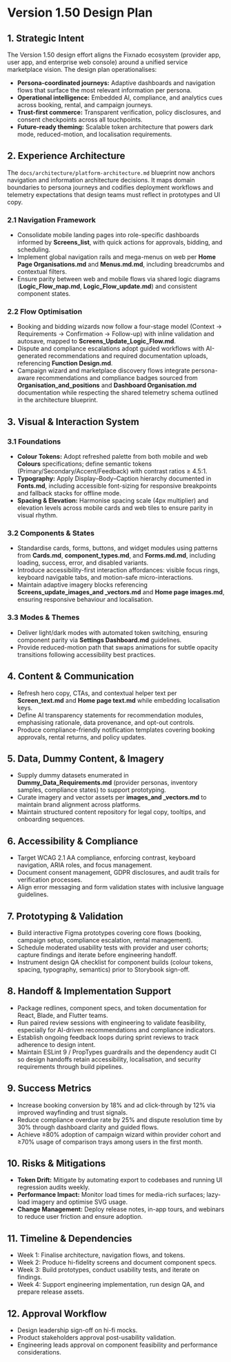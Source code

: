 # Version 1.50 Design Plan

## 1. Strategic Intent
The Version 1.50 design effort aligns the Fixnado ecosystem (provider app, user app, and enterprise web console) around a unified service marketplace vision. The design plan operationalises:
- **Persona-coordinated journeys:** Adaptive dashboards and navigation flows that surface the most relevant information per persona.
- **Operational intelligence:** Embedded AI, compliance, and analytics cues across booking, rental, and campaign journeys.
- **Trust-first commerce:** Transparent verification, policy disclosures, and consent checkpoints across all touchpoints.
- **Future-ready theming:** Scalable token architecture that powers dark mode, reduced-motion, and localisation requirements.

## 2. Experience Architecture
The `docs/architecture/platform-architecture.md` blueprint now anchors navigation and information architecture decisions. It maps domain boundaries to persona journeys and codifies deployment workflows and telemetry expectations that design teams must reflect in prototypes and UI copy.
### 2.1 Navigation Framework
- Consolidate mobile landing pages into role-specific dashboards informed by **Screens_list**, with quick actions for approvals, bidding, and scheduling.
- Implement global navigation rails and mega-menus on web per **Home Page Organisations.md** and **Menus.md.md**, including breadcrumbs and contextual filters.
- Ensure parity between web and mobile flows via shared logic diagrams (**Logic_Flow_map.md**, **Logic_Flow_update.md**) and consistent component states.

### 2.2 Flow Optimisation
- Booking and bidding wizards now follow a four-stage model (Context → Requirements → Confirmation → Follow-up) with inline validation and autosave, mapped to **Screens_Update_Logic_Flow.md**.
- Dispute and compliance escalations adopt guided workflows with AI-generated recommendations and required documentation uploads, referencing **Function Design.md**.
- Campaign wizard and marketplace discovery flows integrate persona-aware recommendations and compliance badges sourced from **Organisation_and_positions** and **Dashboard Organisation.md** documentation while respecting the shared telemetry schema outlined in the architecture blueprint.

## 3. Visual & Interaction System
### 3.1 Foundations
- **Colour Tokens:** Adopt refreshed palette from both mobile and web **Colours** specifications; define semantic tokens (Primary/Secondary/Accent/Feedback) with contrast ratios ≥ 4.5:1.
- **Typography:** Apply Display–Body–Caption hierarchy documented in **Fonts.md**, including accessible font-sizing for responsive breakpoints and fallback stacks for offline mode.
- **Spacing & Elevation:** Harmonise spacing scale (4px multiplier) and elevation levels across mobile cards and web tiles to ensure parity in visual rhythm.

### 3.2 Components & States
- Standardise cards, forms, buttons, and widget modules using patterns from **Cards.md**, **component_types.md**, and **Forms.md.md**, including loading, success, error, and disabled variants.
- Introduce accessibility-first interaction affordances: visible focus rings, keyboard navigable tabs, and motion-safe micro-interactions.
- Maintain adaptive imagery blocks referencing **Screens_update_images_and _vectors.md** and **Home page images.md**, ensuring responsive behaviour and localisation.

### 3.3 Modes & Themes
- Deliver light/dark modes with automated token switching, ensuring component parity via **Settings Dashboard.md** guidelines.
- Provide reduced-motion path that swaps animations for subtle opacity transitions following accessibility best practices.

## 4. Content & Communication
- Refresh hero copy, CTAs, and contextual helper text per **Screen_text.md** and **Home page text.md** while embedding localisation keys.
- Define AI transparency statements for recommendation modules, emphasising rationale, data provenance, and opt-out controls.
- Produce compliance-friendly notification templates covering booking approvals, rental returns, and policy updates.

## 5. Data, Dummy Content, & Imagery
- Supply dummy datasets enumerated in **Dummy_Data_Requirements.md** (provider personas, inventory samples, compliance states) to support prototyping.
- Curate imagery and vector assets per **images_and _vectors.md** to maintain brand alignment across platforms.
- Maintain structured content repository for legal copy, tooltips, and onboarding sequences.

## 6. Accessibility & Compliance
- Target WCAG 2.1 AA compliance, enforcing contrast, keyboard navigation, ARIA roles, and focus management.
- Document consent management, GDPR disclosures, and audit trails for verification processes.
- Align error messaging and form validation states with inclusive language guidelines.

## 7. Prototyping & Validation
- Build interactive Figma prototypes covering core flows (booking, campaign setup, compliance escalation, rental management).
- Schedule moderated usability tests with provider and user cohorts; capture findings and iterate before engineering handoff.
- Instrument design QA checklist for component builds (colour tokens, spacing, typography, semantics) prior to Storybook sign-off.

## 8. Handoff & Implementation Support
- Package redlines, component specs, and token documentation for React, Blade, and Flutter teams.
- Run paired review sessions with engineering to validate feasibility, especially for AI-driven recommendations and compliance indicators.
- Establish ongoing feedback loops during sprint reviews to track adherence to design intent.
- Maintain ESLint 9 / PropTypes guardrails and the dependency audit CI so design handoffs retain accessibility, localisation, and security requirements through build pipelines.

## 9. Success Metrics
- Increase booking conversion by 18% and ad click-through by 12% via improved wayfinding and trust signals.
- Reduce compliance overdue rate by 25% and dispute resolution time by 30% through dashboard clarity and guided flows.
- Achieve ≥80% adoption of campaign wizard within provider cohort and ≥70% usage of comparison trays among users in the first month.

## 10. Risks & Mitigations
- **Token Drift:** Mitigate by automating export to codebases and running UI regression audits weekly.
- **Performance Impact:** Monitor load times for media-rich surfaces; lazy-load imagery and optimise SVG usage.
- **Change Management:** Deploy release notes, in-app tours, and webinars to reduce user friction and ensure adoption.

## 11. Timeline & Dependencies
- Week 1: Finalise architecture, navigation flows, and tokens.
- Week 2: Produce hi-fidelity screens and document component specs.
- Week 3: Build prototypes, conduct usability tests, and iterate on findings.
- Week 4: Support engineering implementation, run design QA, and prepare release assets.

## 12. Approval Workflow
- Design leadership sign-off on hi-fi mocks.
- Product stakeholders approval post-usability validation.
- Engineering leads approval on component feasibility and performance considerations.
